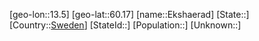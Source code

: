 ﻿---
location: [60.17,13.5]
type: City
tags:
- geo/City


SpocWebEntityId: 30017
isDeleted: false
confidential: public

---
[geo-lon::13.5]
[geo-lat::60.17]
[name::Ekshaerad]
[State::]
[Country::[Sweden](geo/Continent/Europe/Sweden.md)]
[StateId::]
[Population::]
[Unknown::]

